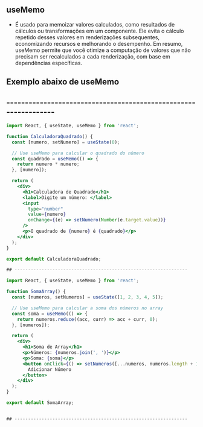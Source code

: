## useMemo 
- É usado para memoizar valores calculados, como resultados de cálculos ou transformações em um componente. Ele evita o cálculo repetido desses valores em renderizações subsequentes, economizando recursos e melhorando o desempenho. Em resumo, useMemo permite que você otimize a computação de valores que não precisam ser recalculados a cada renderização, com base em dependências específicas.
  
## Exemplo abaixo de useMemo 

## ----------------------------------------------------------------

```jsx
import React, { useState, useMemo } from 'react';

function CalculadoraQuadrado() {
  const [numero, setNumero] = useState(0);

  // Use useMemo para calcular o quadrado do número
  const quadrado = useMemo(() => {
    return numero * numero;
  }, [numero]);

  return (
    <div>
      <h1>Calculadora de Quadrado</h1>
      <label>Digite um número: </label>
      <input
        type="number"
        value={numero}
        onChange={(e) => setNumero(Number(e.target.value))}
      />
      <p>O quadrado de {numero} é {quadrado}</p>
    </div>
  );
}

export default CalculadoraQuadrado;

## ----------------------------------------------------------------

import React, { useState, useMemo } from 'react';

function SomaArray() {
  const [numeros, setNumeros] = useState([1, 2, 3, 4, 5]);

  // Use useMemo para calcular a soma dos números no array
  const soma = useMemo(() => {
    return numeros.reduce((acc, curr) => acc + curr, 0);
  }, [numeros]);

  return (
    <div>
      <h1>Soma de Array</h1>
      <p>Números: {numeros.join(', ')}</p>
      <p>Soma: {soma}</p>
      <button onClick={() => setNumeros([...numeros, numeros.length + 1])}>
        Adicionar Número
      </button>
    </div>
  );
}

export default SomaArray;


## ----------------------------------------------------------------
